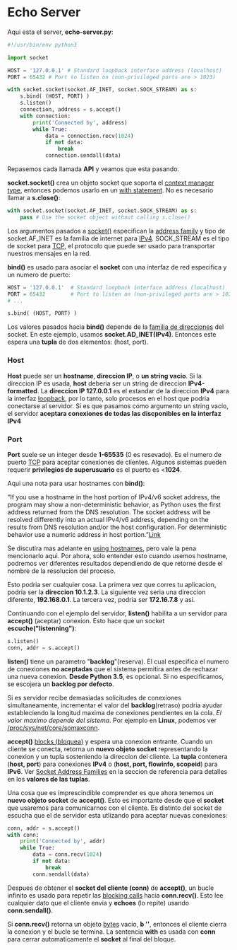 # Echo Server

Aqui esta el server, **echo-server.py**:

```python
#!/usr/bin/env python3

import socket

HOST = '127.0.0.1' # Standard loopback interface address (localhost)
PORT = 65432 # Port to listen on (non-privileged ports are > 1023)

with socket.socket(socket.AF_INET, socket.SOCK_STREAM) as s:
    s.bind( (HOST, PORT) )
    s.listen()
    connection, address = s.accept()
    with connection:
        print('Connected by', address)
        while True:
            data = connection.recv(1024)
            if not data:
                break
            connection.sendall(data)
```

Repasemos cada llamada **API** y veamos que esta pasando.

**socket.socket()** crea un objeto socket que soporta el [context manager type](https://docs.python.org/3/reference/datamodel.html#context-managers), entonces podemos usarlo en un [with statement](https://docs.python.org/3/reference/compound_stmts.html#with). No es necesario llamar a **s.close()**:

```python
with socket.socket(socket.AF_INET, socket.SOCK_STREAM) as s:
    pass # Use the socket object without calling s.close()
```

Los argumentos pasados a [socket()](https://docs.python.org/3/library/socket.html#socket.socket) especifican la [address family](https://realpython.com/python-sockets/#socket-address-families) y tipo de socket.AF_INET es la familia de internet para [IPv4](https://en.wikipedia.org/wiki/IPv4).
SOCK_STREAM es el tipo de socket para [TCP](https://realpython.com/python-sockets/#tcp-sockets), el protocolo que puede ser usado para transportar nuestros mensajes en la red.

**bind()** es usado para asociar el **socket** con una interfaz de red especifica y un numero de puerto: 

```python
HOST = '127.0.0.1'  # Standard loopback interface address (localhost)
PORT = 65432        # Port to listen on (non-privileged ports are > 1023)
# ... 

s.bind( (HOST, PORT) )
```

Los valores pasados hacia **bind()** depende de la [familia de direcciones](https://realpython.com/python-sockets/#socket-address-families) del socket. En este ejemplo, usamos **socket.AD_INET(IPv4)**. Entonces este espera una **tupla** de dos elementos: (host, port).

### Host
**Host** puede ser un **hostname**, **direccion IP**, o **un string vacio**. Si la direccion IP es usada, **host** deberia ser un string de direccion **IPv4-formatted**. La **direccion IP 127.0.0.1** es el estandar de la direccion **IPv4** para la interfaz [loopback](https://en.wikipedia.org/wiki/Localhost), por lo tanto, solo procesos en el host que podria conectarse al servidor. Si es que pasamos como argumento un string vacio, el servidor **aceptara conexiones de todas las discponibles en la interfaz IPv4**

### Port

**Port** suele se un integer desde **1-65535** (0 es resevado). Es el numero de puerto [TCP](https://en.wikipedia.org/wiki/Transmission_Control_Protocol#TCP_ports) para aceptar conexiones de clientes. Algunos sistemas pueden requerir **privilegios de superusuario** es el puerto es <**1024**.

Aqui una nota para usar hostnames con **bind()**: 

“If you use a hostname in the host portion of IPv4/v6 socket address, the program may show a non-deterministic behavior, as Python uses the first address returned from the DNS resolution. The socket address will be resolved differently into an actual IPv4/v6 address, depending on the results from DNS resolution and/or the host configuration. For deterministic behavior use a numeric address in host portion.”[Link](https://docs.python.org/3/library/socket.html)

Se discutira mas adelante en [using hostnames](https://realpython.com/python-sockets/#using-hostnames), pero vale la pena mencionarlo aqui. Por ahora, solo entender esto cuando usemos hostname, podremos ver diferentes resultados dependiendo de que retorne desde el nombre de la resolucion del proceso.

Esto podria ser cualquier cosa. La primera vez que corres tu aplicacion, podria ser la **direccion 10.1.2.3**. La siguiente vez seria una direccion diferente, **192.168.0.1**. La tercera vez, podria ser **172.16.7.8** y asi.

Continuando con el ejemplo del servidor, **listen()** habilita a un servidor para **accept()** (aceptar) conexion. Esto hace que un socket **escuche("listenning")**:
```python
s.listen()
conn, addr = s.accept()
```

**listen()** tiene un parametro "**backlog**"(reserva). El cual especifica el numero de conexiones **no aceptadas** que el sistema permitira antes de rechazar una nueva conexion. **Desde Python 3.5**, es opcional. Si no especificamos, se escojera un **backlog por defecto**.

Si es servidor recibe demasiadas solicitudes de conexiones simultaneamente, incrementar el valor del **backlog**(retraso) podria ayudar estableciendo la longitud maxima de conexiones pendientes en la cola. *El valor maximo depende del sistema*. Por ejemplo en **Linux**, podemos ver [/proc/sys/net/core/somaxconn](https://serverfault.com/questions/518862/will-increasing-net-core-somaxconn-make-a-difference/519152).

**accept()** [blocks (bloquea)](https://realpython.com/python-sockets/#blocking-calls) y espera una conexion entrante. Cuando un cliente se conecta, retorna un **nuevo objeto socket** representando la conexion y un tupla sosteniendo la direccion del cliente. La **tupla** contenera (**host, port**) para conexiones **IPv4** o (**host, port, flowinfo, scopeid**) para **IPv6**. Ver [Socket Address Families](https://realpython.com/python-sockets/#socket-address-families) en la seccion de referencia para detalles en los **valores de las tuplas**.

Una cosa que es imprescindible comprender es que ahora tenemos un **nuevo objeto socket** de **accept()**. Esto es importante desde que el **socket** que usaremos para comunicarnos con el cliente. Es distinto del socket de escucha que el de servidor esta utlizando para aceptar nuevas conexiones: 

```python
conn, addr = s.accept()
with conn:
    print('Connected by', addr)
    while True:
        data = conn.recv(1024)
        if not data:
            break
        conn.sendall(data)
```

Despues de obtener el **socket del cliente (conn)** de **accept()**, un bucle infinito es usado para repetir las [blocking calls](https://realpython.com/python-sockets/#blocking-calls) hacia **conn.recv()**. Esto lee cualquier dato que el cliente envia y **echoes** (lo repite) usando **conn.sendall()**.

Si **conn.recv()** retorna un objeto [bytes](https://docs.python.org/3/library/stdtypes.html#bytes-objects) vacio, **b ''**, entonces el cliente cierra la conexion y el bucle se termina. La sentencia **with** es usada con **conn** para cerrar automaticamente el **socket** al final del bloque.
